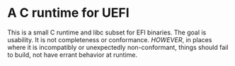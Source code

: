 A C runtime for UEFI
====================

This is a small C runtime and libc subset for EFI binaries.  The goal is
usability.  It is not completeness or conformance.  *HOWEVER*, in places where
it is incompatibly or unexpectedly non-conformant, things should fail to build,
not have errant behavior at runtime.
